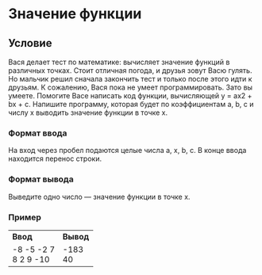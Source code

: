 # Значение функции

## Условие
Вася делает тест по математике: вычисляет значение функций в различных точках. Стоит отличная погода,
и друзья зовут Васю гулять. Но мальчик решил сначала закончить тест и только после этого идти к друзьям.
К сожалению, Вася пока не умеет программировать. Зато вы умеете. Помогите Васе написать код функции,
вычисляющей y = ax2 + bx + c. Напишите программу,
которая будет по коэффициентам a, b, c и числу x выводить значение функции в точке x.

### Формат ввода
На вход через пробел подаются целые числа a, x, b, c. В конце ввода находится перенос строки.

### Формат вывода
Выведите одно число — значение функции в точке x.

### Пример
<table><tbody>
  <tr>
    <td><b>Ввод</b></td>
    <td><b>Вывод</b></td>
  </tr>
  <tr>
    <td valign='top'>
-8 -5 -2 7<br>
8 2 9 -10<br>

</td>
  <td valign='top'>
-183<br>
40
</td>
  </tr>
</tbody></table>


